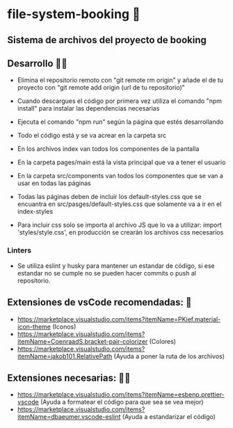 # file-system-booking 🏨

## Sistema de archivos del proyecto de booking

## Desarrollo 👩‍💻

- Elimina el repositorio remoto con "git remote rm origin" y añade el de tu proyecto con "git remote add origin (url de tu repositorio)"

- Cuando  descargues el código por primera vez utiliza el comando "npm install" para instalar las dependencias necesarias

- Ejecuta el comando "npm run" según la página que estés desarrollando

- Todo el código está y se va acrear en la carpeta src

- En los archivos index van todos los componentes de la pantalla

- En la carpeta pages/main está la vista principal que va a tener el usuario

- En la carpeta src/components van todos los componentes que se van a usar en todas las páginas

- Todas las páginas deben de incluir los default-styles.css que se encuantra en src/pasges/default-styles.css que solamente va a ir en el index-styles

- Para incluir css solo se importa al archivo JS que lo va a utilizar: import 'styles/style.css', en producción se crearán los archivos css necesarios

### Linters

- Se utiliza eslint y husky para mantener un estandar de código, si ese estandar no se cumple no se pueden hacer commits o push al repositorio.


## Extensiones de vsCode recomendadas: 👾
  - https://marketplace.visualstudio.com/items?itemName=PKief.material-icon-theme (Iconos)
  - https://marketplace.visualstudio.com/items?itemName=CoenraadS.bracket-pair-colorizer (Colores)
  - https://marketplace.visualstudio.com/items?itemName=jakob101.RelativePath (Ayuda a poner la ruta de los archivos)

## Extensiones necesarias: 👷‍♂️
  - https://marketplace.visualstudio.com/items?itemName=esbenp.prettier-vscode (Ayuda a formatear el código para que sea se vea mejor)
  - https://marketplace.visualstudio.com/items?itemName=dbaeumer.vscode-eslint (Ayuda a estandarizar el código)
